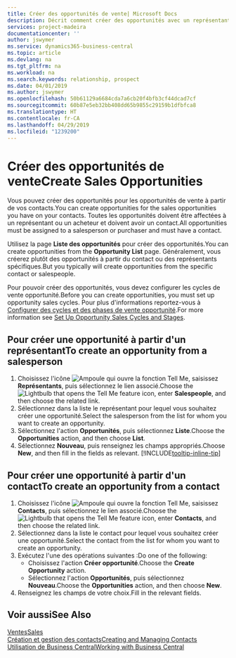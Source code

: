```yaml
---
title: Créer des opportunités de vente| Microsoft Docs
description: Décrit comment créer des opportunités avec un représentant ou un contact dans Business Central.
services: project-madeira
documentationcenter: ''
author: jswymer
ms.service: dynamics365-business-central
ms.topic: article
ms.devlang: na
ms.tgt_pltfrm: na
ms.workload: na
ms.search.keywords: relationship, prospect
ms.date: 04/01/2019
ms.author: jswymer
ms.openlocfilehash: 50b61129a6684cda7a6cb20f4bfb3cf44dcad7cf
ms.sourcegitcommit: 60b87e5eb32bb408dd65b9855c29159b1dfbfca8
ms.translationtype: HT
ms.contentlocale: fr-CA
ms.lasthandoff: 04/29/2019
ms.locfileid: "1239200"
---
```

# <a name="create-sales-opportunities"></a><span data-ttu-id="fc02d-103">Créer des opportunités de vente</span><span class="sxs-lookup"><span data-stu-id="fc02d-103">Create Sales Opportunities</span></span>
<span data-ttu-id="fc02d-104">Vous pouvez créer des opportunités pour les opportunités de vente à partir de vos contacts.</span><span class="sxs-lookup"><span data-stu-id="fc02d-104">You can create opportunities for the sales opportunities you have on your contacts.</span></span> <span data-ttu-id="fc02d-105">Toutes les opportunités doivent être affectées à un représentant ou un acheteur et doivent avoir un contact.</span><span class="sxs-lookup"><span data-stu-id="fc02d-105">All opportunities must be assigned to a salesperson or purchaser and must have a contact.</span></span>

<span data-ttu-id="fc02d-106">Utilisez la page **Liste des opportunités** pour créer des opportunités.</span><span class="sxs-lookup"><span data-stu-id="fc02d-106">You can create opportunities from the **Opportunity List** page.</span></span> <span data-ttu-id="fc02d-107">Généralement, vous créerez plutôt des opportunités à partir du contact ou des représentants spécifiques.</span><span class="sxs-lookup"><span data-stu-id="fc02d-107">But you typically will create opportunities from the specific contact or salespeople.</span></span>

<span data-ttu-id="fc02d-108">Pour pouvoir créer des opportunités, vous devez configurer les cycles de vente opportunité.</span><span class="sxs-lookup"><span data-stu-id="fc02d-108">Before you can create opportunities, you must set up opportunity sales cycles.</span></span> <span data-ttu-id="fc02d-109">Pour plus d'informations reportez-vous à [Configurer des cycles et des phases de vente opportunité](marketing-how-setup-opportunity-sales-cycles-stages.md).</span><span class="sxs-lookup"><span data-stu-id="fc02d-109">For more information see [Set Up Opportunity Sales Cycles and Stages](marketing-how-setup-opportunity-sales-cycles-stages.md).</span></span>

## <a name="to-create-an-opportunity-from-a-salesperson"></a><span data-ttu-id="fc02d-110">Pour créer une opportunité à partir d'un représentant</span><span class="sxs-lookup"><span data-stu-id="fc02d-110">To create an opportunity from a salesperson</span></span>
1. <span data-ttu-id="fc02d-111">Choisissez l'icône ![Ampoule qui ouvre la fonction Tell Me](media/ui-search/search_small.png "Dites-moi ce que vous voulez faire"), saisissez **Représentants**, puis sélectionnez le lien associé.</span><span class="sxs-lookup"><span data-stu-id="fc02d-111">Choose the ![Lightbulb that opens the Tell Me feature](media/ui-search/search_small.png "Tell me what you want to do") icon, enter **Salespeople**, and then choose the related link.</span></span>
2. <span data-ttu-id="fc02d-112">Sélectionnez dans la liste le représentant pour lequel vous souhaitez créer une opportunité.</span><span class="sxs-lookup"><span data-stu-id="fc02d-112">Select the salesperson from the list for whom you want to create an opportunity.</span></span>
3. <span data-ttu-id="fc02d-113">Sélectionnez l'action **Opportunités**, puis sélectionnez **Liste**.</span><span class="sxs-lookup"><span data-stu-id="fc02d-113">Choose the **Opportunities** action, and then choose **List**.</span></span>
4. <span data-ttu-id="fc02d-114">Sélectionnez **Nouveau**, puis renseignez les champs appropriés.</span><span class="sxs-lookup"><span data-stu-id="fc02d-114">Choose **New**, and then fill in the fields as relevant.</span></span> [!INCLUDE[tooltip-inline-tip](includes/tooltip-inline-tip_md.md)]  



## <a name="to-create-an-opportunity-from-a-contact"></a><span data-ttu-id="fc02d-115">Pour créer une opportunité à partir d'un contact</span><span class="sxs-lookup"><span data-stu-id="fc02d-115">To create an opportunity from a contact</span></span>
1. <span data-ttu-id="fc02d-116">Choisissez l'icône ![Ampoule qui ouvre la fonction Tell Me](media/ui-search/search_small.png "Dites-moi ce que vous voulez faire"), saisissez **Contacts**, puis sélectionnez le lien associé.</span><span class="sxs-lookup"><span data-stu-id="fc02d-116">Choose the ![Lightbulb that opens the Tell Me feature](media/ui-search/search_small.png "Tell me what you want to do") icon, enter **Contacts**, and then choose the related link.</span></span>
2. <span data-ttu-id="fc02d-117">Sélectionnez dans la liste le contact pour lequel vous souhaitez créer une opportunité.</span><span class="sxs-lookup"><span data-stu-id="fc02d-117">Select the contact from the list for whom you want to create an opportunity.</span></span>
3. <span data-ttu-id="fc02d-118">Exécutez l'une des opérations suivantes :</span><span class="sxs-lookup"><span data-stu-id="fc02d-118">Do one of the following:</span></span>
   * <span data-ttu-id="fc02d-119">Choisissez l'action **Créer opportunité**.</span><span class="sxs-lookup"><span data-stu-id="fc02d-119">Choose the **Create Opportunity** action.</span></span>
   * <span data-ttu-id="fc02d-120">Sélectionnez l'action **Opportunités**, puis sélectionnez **Nouveau**.</span><span class="sxs-lookup"><span data-stu-id="fc02d-120">Choose the  **Opportunities** action, and then choose **New**.</span></span>
4. <span data-ttu-id="fc02d-121">Renseignez les champs de votre choix.</span><span class="sxs-lookup"><span data-stu-id="fc02d-121">Fill in the relevant fields.</span></span>

## <a name="see-also"></a><span data-ttu-id="fc02d-122">Voir aussi</span><span class="sxs-lookup"><span data-stu-id="fc02d-122">See Also</span></span>
[<span data-ttu-id="fc02d-123">Ventes</span><span class="sxs-lookup"><span data-stu-id="fc02d-123">Sales</span></span>](sales-manage-sales.md)  
[<span data-ttu-id="fc02d-124">Création et gestion des contacts</span><span class="sxs-lookup"><span data-stu-id="fc02d-124">Creating and Managing Contacts</span></span>](marketing-contacts.md)  
[<span data-ttu-id="fc02d-125">Utilisation de Business Central</span><span class="sxs-lookup"><span data-stu-id="fc02d-125">Working with Business Central</span></span>](ui-work-product.md)
